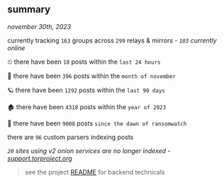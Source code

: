 
## summary
_november 30th, 2023_

currently tracking `163` groups across `299` relays & mirrors - _`103` currently online_

⏲ there have been `18` posts within the `last 24 hours`

🦈 there have been `396` posts within the `month of november`

🪐 there have been `1292` posts within the `last 90 days`

🏚 there have been `4318` posts within the `year of 2023`

🦕 there have been `9008` posts `since the dawn of ransomwatch`

there are `96` custom parsers indexing posts

_`20` sites using v2 onion services are no longer indexed - [support.torproject.org](https://support.torproject.org/onionservices/v2-deprecation/)_

> see the project [README](https://github.com/joshhighet/ransomwatch#ransomwatch--) for backend technicals
